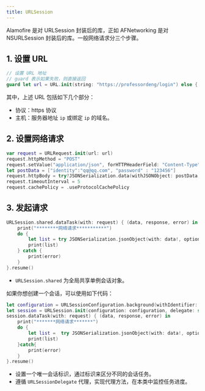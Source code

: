 ```yaml
---
title: URLSession
---
```


Alamofire 是对 URLSession 封装后的库，正如 AFNetworking 是对 NSURLSession 封装后的库。一般网络请求分三个步骤。

## 1. 设置 URL

```swift
// 设置 URL 地址
// guard 表示如果失败，则直接返回
guard let url = URL.init(string: "https://professordeng/login") else { return } 
```

其中，上述 URL 包括如下几个部分：

- 协议：https 协议
- 主机：服务器地址 `ip` 或绑定 `ip` 的域名。

## 2. 设置网络请求

```swift
var request = URLRequest.init(url: url)
request.httpMethod = "POST"
request.setValue("application/json", forHTTPHeaderField: "Content-Type")
let postData = ["identity":"qq@qq.com", "password" : "123456"]
request.httpBody = try?JSONSerialization.data(withJSONObject: postData, options: [])
request.timeoutInterval = 5
request.cachePolicy = .useProtocolCachePolicy
```

## 3. 发起请求

```swift
URLSession.shared.dataTask(with: request) { (data, response, error) in
    print("********网络请求***********")
    do {
        let list = try JSONSerialization.jsonObject(with: data!, options: .allowFragments)
        print(list)
    } catch {
        print(error)
    }
}.resume()
```

- `URLSession.shared` 为全局共享单例会话对象。

如果你想创建一个会话，可以使用如下代码：

```swift
let configuration = URLSessionConfiguration.background(withIdentifier: "request_id")
let session = URLSession.init(configuration: configuration, delegate: self, delegateQueue: OperationQueue.main)
session.dataTask(with: request) { (data, response, error) in
    print("*******网络请求*******")
    do {
        let list =  try JSONSerialization.jsonObject(with: data!, options: .allowFragments)
        print(list)
    }catch{
        print(error)
    }
}.resume()
```

- 设置一个唯一会话标识，通过标识来区分不同的会话任务。
- 遵循 `URLSessionDelegate` 代理，实现代理方法，在本类中监控任务进度。




